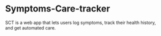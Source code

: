 # Symptoms-Care-tracker
SCT is a web app that lets users log symptoms, track their health history, and get automated care.
